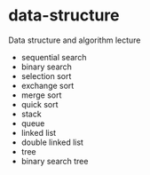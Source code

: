# data-structure

Data structure and algorithm lecture
- sequential search
- binary search
- selection sort
- exchange sort
- merge sort
- quick sort
- stack 
- queue
- linked list
- double linked list
- tree
- binary search tree
